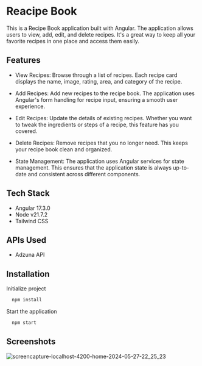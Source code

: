 
# Reacipe Book

This is a Recipe Book application built with Angular. The application allows users to view, add, edit, and delete recipes. It's a great way to keep all your favorite recipes in one place and access them easily.

## Features

- View Recipes: Browse through a list of recipes. Each recipe card displays the name, image, rating, area, and category of the recipe.

- Add Recipes: Add new recipes to the recipe book. The application uses Angular's form handling for recipe input, ensuring a smooth user experience.

- Edit Recipes: Update the details of existing recipes. Whether you want to tweak the ingredients or steps of a recipe, this feature has you covered.

- Delete Recipes: Remove recipes that you no longer need. This keeps your recipe book clean and organized.

- State Management: The application uses Angular services for state management. This ensures that the application state is always up-to-date and consistent across different components.


## Tech Stack

- Angular 17.3.0
- Node v21.7.2
- Tailwind CSS


## APIs Used
- Adzuna API


## Installation

Initialize project

```bash
  npm install
```
Start the application

```bash
  npm start
```


## Screenshots

![screencapture-localhost-4200-home-2024-05-27-22_25_23](https://github.com/apekul/recipebook/assets/22819317/2f5ca1aa-8ced-47ae-888a-7534368ba0a8)

    
